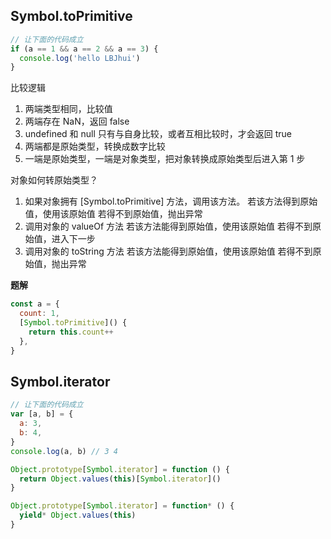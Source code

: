 ## Symbol.toPrimitive

```js
// 让下面的代码成立
if (a == 1 && a == 2 && a == 3) {
  console.log('hello LBJhui')
}
```

比较逻辑

1. 两端类型相同，比较值
2. 两端存在 NaN，返回 false
3. undefined 和 null 只有与自身比较，或者互相比较时，才会返回 true
4. 两端都是原始类型，转换成数字比较
5. 一端是原始类型，一端是对象类型，把对象转换成原始类型后进入第 1 步

对象如何转原始类型？

1. 如果对象拥有 [Symbol.toPrimitive] 方法，调用该方法。
   若该方法得到原始值，使用该原始值
   若得不到原始值，抛出异常
2. 调用对象的 valueOf 方法
   若该方法能得到原始值，使用该原始值
   若得不到原始值，进入下一步
3. 调用对象的 toString 方法
   若该方法能得到原始值，使用该原始值
   若得不到原始值，抛出异常

**题解**

```js
const a = {
  count: 1,
  [Symbol.toPrimitive]() {
    return this.count++
  },
}
```

## Symbol.iterator

```javascript
// 让下面的代码成立
var [a, b] = {
  a: 3,
  b: 4,
}
console.log(a, b) // 3 4
```

```js
Object.prototype[Symbol.iterator] = function () {
  return Object.values(this)[Symbol.iterator]()
}

Object.prototype[Symbol.iterator] = function* () {
  yield* Object.values(this)
}
```
